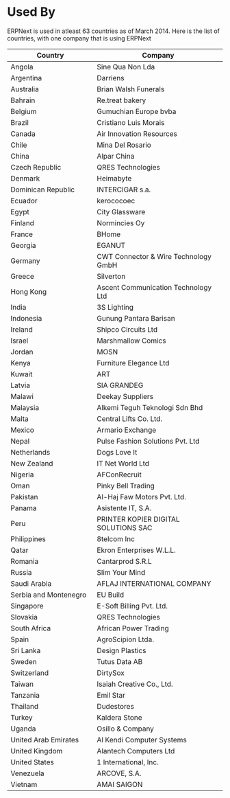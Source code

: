 # Used By

ERPNext is used in atleast 63 countries as of March 2014. Here is the list of countries, with one company that is using ERPNext

<table class="table table-bordered table-striped">
	<thead>
		<tr>
			<th style="width: 40%">Country</th>
			<th style="width: 60%">Company</th>
		</tr>
	</thead>
	<tbody>
		<tr><td>Angola</td><td>Sine Qua Non Lda</td></tr> 
		<tr><td>Argentina</td><td>Darriens</td></tr> 
		<tr><td>Australia</td><td>Brian Walsh Funerals</td></tr> 
		<tr><td>Bahrain</td><td>Re.treat bakery</td></tr> 
		<tr><td>Belgium</td><td>Gumuchian Europe bvba</td></tr> 
		<tr><td>Brazil</td><td>Cristiano Luis Morais</td></tr> 
		<tr><td>Canada</td><td>Air Innovation Resources</td></tr> 
		<tr><td>Chile</td><td>Mina Del Rosario</td></tr> 
		<tr><td>China</td><td>Alpar China</td></tr> 
		<tr><td>Czech Republic</td><td>QRES Technologies</td></tr> 
		<tr><td>Denmark</td><td>Heimabyte</td></tr> 
		<tr><td>Dominican Republic</td><td>INTERCIGAR s.a.</td></tr> 
		<tr><td>Ecuador</td><td>kerococoec</td></tr> 
		<tr><td>Egypt</td><td>City Glassware</td></tr> 
		<tr><td>Finland</td><td>Normincies Oy</td></tr> 
		<tr><td>France</td><td>BHome</td></tr> 
		<tr><td>Georgia</td><td>EGANUT</td></tr> 
		<tr><td>Germany</td><td>CWT Connector & Wire Technology GmbH</td></tr> 
		<tr><td>Greece</td><td>Silverton</td></tr> 
		<tr><td>Hong Kong</td><td>Ascent Communication Technology Ltd</td></tr> 
		<tr><td>India</td><td>3S Lighting</td></tr> 
		<tr><td>Indonesia</td><td>Gunung Pantara Barisan</td></tr> 
		<tr><td>Ireland</td><td>Shipco Circuits Ltd</td></tr> 
		<tr><td>Israel</td><td>Marshmallow Comics</td></tr> 
		<tr><td>Jordan</td><td>MOSN</td></tr> 
		<tr><td>Kenya</td><td>Furniture Elegance Ltd</td></tr> 
		<tr><td>Kuwait</td><td>ART</td></tr> 
		<tr><td>Latvia</td><td>SIA GRANDEG</td></tr> 
		<tr><td>Malawi</td><td>Deekay Suppliers</td></tr> 
		<tr><td>Malaysia</td><td>Alkemi Teguh Teknologi Sdn Bhd</td></tr> 
		<tr><td>Malta</td><td>Central Lifts Co. Ltd.</td></tr> 
		<tr><td>Mexico</td><td>Armario Exchange</td></tr> 
		<tr><td>Nepal</td><td>Pulse Fashion Solutions Pvt. Ltd</td></tr> 
		<tr><td>Netherlands</td><td>Dogs Love It</td></tr> 
		<tr><td>New Zealand</td><td>IT Net World Ltd</td></tr> 
		<tr><td>Nigeria</td><td>AFConRecruit</td></tr> 
		<tr><td>Oman</td><td>Pinky Bell Trading</td></tr> 
		<tr><td>Pakistan</td><td>Al-Haj Faw Motors Pvt. Ltd.</td></tr> 
		<tr><td>Panama</td><td>Asistente IT, S.A.</td></tr> 
		<tr><td>Peru</td><td>PRINTER KOPIER DIGITAL SOLUTIONS SAC</td></tr> 
		<tr><td>Philippines</td><td>8telcom Inc</td></tr> 
		<tr><td>Qatar</td><td>Ekron Enterprises W.L.L.</td></tr> 
		<tr><td>Romania</td><td>Cantarprod S.R.L</td></tr> 
		<tr><td>Russia</td><td>Slim Your Mind</td></tr> 
		<tr><td>Saudi Arabia</td><td>AFLAJ INTERNATIONAL COMPANY</td></tr> 
		<tr><td>Serbia and Montenegro</td><td>EU Build</td></tr> 
		<tr><td>Singapore</td><td>E-Soft Billing Pvt. Ltd.</td></tr> 
		<tr><td>Slovakia</td><td>QRES Technologies</td></tr> 
		<tr><td>South Africa</td><td>African Power Trading</td></tr> 
		<tr><td>Spain</td><td>AgroScipion Ltda.</td></tr> 
		<tr><td>Sri Lanka</td><td>Design Plastics</td></tr> 
		<tr><td>Sweden</td><td>Tutus Data AB</td></tr> 
		<tr><td>Switzerland</td><td>DirtySox</td></tr> 
		<tr><td>Taiwan</td><td>Isaiah Creative Co., Ltd.</td></tr> 
		<tr><td>Tanzania</td><td>Emil Star</td></tr> 
		<tr><td>Thailand</td><td>Dudestores</td></tr> 
		<tr><td>Turkey</td><td>Kaldera Stone</td></tr> 
		<tr><td>Uganda</td><td>Osillo & Company</td></tr> 
		<tr><td>United Arab Emirates</td><td>Al Kendi Computer Systems</td></tr> 
		<tr><td>United Kingdom</td><td>Alantech Computers Ltd</td></tr> 
		<tr><td>United States</td><td>1 International, Inc.</td></tr> 
		<tr><td>Venezuela</td><td>ARCOVE, S.A.</td></tr> 
		<tr><td>Vietnam</td><td>AMAI SAIGON</td></tr> 
	</tbody>
</table>
